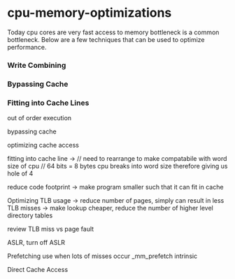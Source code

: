 # cpu-memory-optimizations
Today cpu cores are very fast access to memory bottleneck is a common bottleneck. Below are a few techniques that can be used to optimize performance.

### Write Combining

### Bypassing Cache

### Fitting into Cache Lines


out of order execution


bypassing cache

optimizing cache access 

fitting into cache line
-> // need to rearrange to make compatabile with word size of cpu
// 64 bits = 8 bytes cpu breaks into word size therefore giving us hole of 4

reduce code footprint
-> make program smaller such that it can fit in cache

Optimizing TLB usage
-> reduce number of pages, simply can result in less TLB misses
-> make lookup cheaper, reduce the number of higher level directory tables

review TLB miss vs page fault

ASLR, turn off ASLR

Prefetching
use when lots of misses occur
_mm_prefetch intrinsic

Direct Cache Access